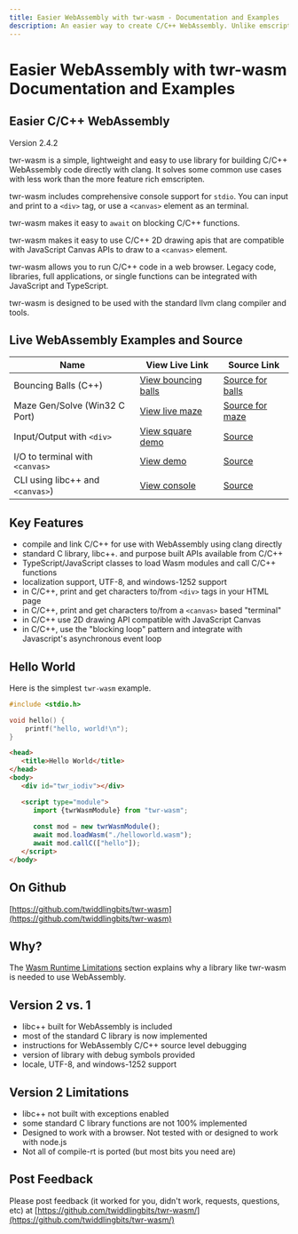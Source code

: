```yaml
---
title: Easier WebAssembly with twr-wasm - Documentation and Examples
description: An easier way to create C/C++ WebAssembly. Unlike emscripten, use clang directly. Examples of blocking functions, 2D drawing, char I/O with <div> tag, etc.
---
```


# Easier WebAssembly with twr-wasm<br>Documentation and Examples
 
## Easier C/C++ WebAssembly
Version 2.4.2

twr-wasm is a simple, lightweight and easy to use library for building C/C++ WebAssembly code directly with clang. It solves some common use cases with less work than the more feature rich emscripten. 

twr-wasm includes comprehensive console support for `stdio`.  You can input and print to a `<div>` tag, or use a `<canvas>` element as an terminal.

twr-wasm makes it easy to `await` on blocking C/C++ functions. 

twr-wasm makes it easy to use C/C++ 2D drawing apis that are compatible with JavaScript Canvas APIs to draw to a `<canvas>` element. 

twr-wasm allows you to run C/C++ code in a web browser. Legacy code, libraries, full applications, or single functions can be integrated with JavaScript and TypeScript.

twr-wasm is designed to be used with the standard llvm clang compiler and tools.

## Live WebAssembly Examples and Source

| Name | View Live Link | Source Link |
| --------- | ------------ | ----------- |
| Bouncing Balls (C++) | [View bouncing balls](https://twiddlingbits.dev/examples/dist/balls/index.html) | [Source for balls](https://github.com/twiddlingbits/twr-wasm/tree/main/examples/balls) |
| Maze Gen/Solve (Win32 C Port) | [View live maze](https://twiddlingbits.dev/examples/dist/maze/index.html) | [Source for maze](https://github.com/twiddlingbits/twr-wasm/tree/main/examples/maze) |
| Input/Output with `<div>` | [View square demo](https://twiddlingbits.dev/examples/dist/divcon/index.html) | [Source](https://github.com/twiddlingbits/twr-wasm/tree/main/examples/divcon) |
|I/O to terminal with `<canvas>`|[View demo](https://twiddlingbits.dev/examples/dist/terminal/index.html) |[Source](https://github.com/twiddlingbits/twr-wasm/tree/main/examples/terminal) |
|CLI using libc++ and `<canvas>`)| [View console](https://twiddlingbits.dev/examples/dist/tests-user/index.html) | [Source](https://github.com/twiddlingbits/twr-wasm/tree/main/examples/tests-user) |

## Key Features
- compile and link C/C++ for use with WebAssembly using clang directly
- standard C library, libc++. and purpose built APIs available from C/C++
- TypeScript/JavaScript classes to load Wasm modules and call C/C++ functions
- localization support, UTF-8, and windows-1252 support
- in C/C++, print and get characters to/from `<div>` tags in your HTML page
- in C/C++, print and get characters to/from a `<canvas>` based "terminal"
- in C/C++ use 2D drawing API compatible with JavaScript Canvas
- in C/C++, use the "blocking loop" pattern and integrate with Javascript's asynchronous event loop

## Hello World

Here is the simplest `twr-wasm` example.

```c title="helloworld.c"
#include <stdio.h>

void hello() {
    printf("hello, world!\n");
}
```

```html title="index.html"
<head>
   <title>Hello World</title>
</head>
<body>
   <div id="twr_iodiv"></div>

   <script type="module">
      import {twrWasmModule} from "twr-wasm";
      
      const mod = new twrWasmModule();
      await mod.loadWasm("./helloworld.wasm");
      await mod.callC(["hello"]);
   </script>
</body>
```

## On Github
[https://github.com/twiddlingbits/twr-wasm](https://github.com/twiddlingbits/twr-wasm)

## Why?
The [Wasm Runtime Limitations](more/wasm-problem.md) section explains why a library like twr-wasm is needed to use WebAssembly.

## Version 2 vs. 1
 - libc++ built for WebAssembly is included
 - most of the standard C library is now implemented
 - instructions for WebAssembly C/C++ source level debugging
 - version of library with debug symbols provided
 - locale, UTF-8, and windows-1252 support

## Version 2 Limitations 
 - libc++ not built with exceptions enabled
 - some standard C library functions are not 100% implemented
 - Designed to work with a browser.  Not tested with or designed to work with node.js  
 - Not all of compile-rt is ported (but most bits you need are)

## Post Feedback
Please post feedback (it worked for you, didn't work, requests, questions, etc) at [https://github.com/twiddlingbits/twr-wasm/](https://github.com/twiddlingbits/twr-wasm/)

